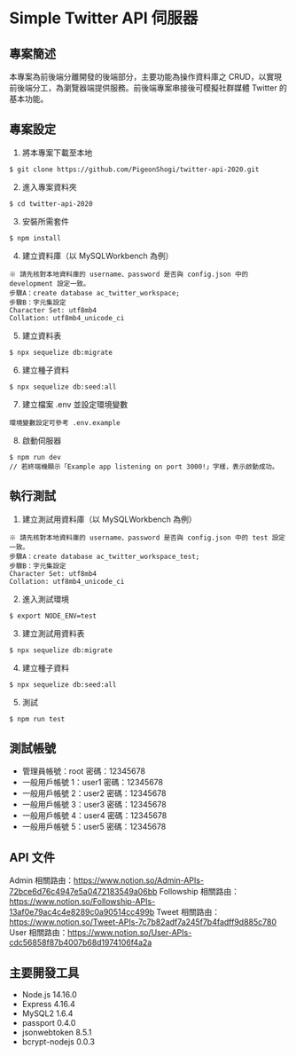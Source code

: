 # Simple Twitter API 伺服器
## 專案簡述
本專案為前後端分離開發的後端部分，主要功能為操作資料庫之 CRUD，以實現前後端分工，為瀏覽器端提供服務。前後端專案串接後可模擬社群媒體 Twitter 的基本功能。

## 專案設定
1. 將本專案下載至本地
```
$ git clone https://github.com/PigeonShogi/twitter-api-2020.git
```
2. 進入專案資料夾
```
$ cd twitter-api-2020
```
3. 安裝所需套件
```
$ npm install
```
4. 建立資料庫（以 MySQLWorkbench 為例）
```
※ 請先核對本地資料庫的 username、password 是否與 config.json 中的 development 設定一致。
步驟A：create database ac_twitter_workspace;
步驟B：字元集設定
Character Set: utf8mb4
Collation: utf8mb4_unicode_ci
```
5. 建立資料表
```
$ npx sequelize db:migrate
```
6. 建立種子資料
```
$ npx sequelize db:seed:all
```
7. 建立檔案 .env 並設定環境變數
```
環境變數設定可參考 .env.example
```
8. 啟動伺服器 
```
$ npm run dev
// 若終端機顯示「Example app listening on port 3000!」字樣，表示啟動成功。
```
## 執行測試
1. 建立測試用資料庫（以 MySQLWorkbench 為例）
```
※ 請先核對本地資料庫的 username、password 是否與 config.json 中的 test 設定一致。
步驟A：create database ac_twitter_workspace_test;
步驟B：字元集設定
Character Set: utf8mb4
Collation: utf8mb4_unicode_ci
```
2. 進入測試環境
```
$ export NODE_ENV=test
```
3. 建立測試用資料表
```
$ npx sequelize db:migrate
```
4. 建立種子資料
```
$ npx sequelize db:seed:all
```
5. 測試
```
$ npm run test
```
## 測試帳號
* 管理員帳號：root
  密碼：12345678
* 一般用戶帳號 1：user1
  密碼：12345678
* 一般用戶帳號 2：user2
  密碼：12345678
* 一般用戶帳號 3：user3
  密碼：12345678
* 一般用戶帳號 4：user4
  密碼：12345678
* 一般用戶帳號 5：user5
  密碼：12345678
## API 文件
Admin 相關路由：https://www.notion.so/Admin-APIs-72bce6d76c4947e5a0472183549a06bb
Followship 相關路由：https://www.notion.so/Followship-APIs-13af0e79ac4c4e8289c0a90514cc499b
Tweet 相關路由：https://www.notion.so/Tweet-APIs-7c7b82adf7a245f7b4fadff9d885c780
User 相關路由：https://www.notion.so/User-APIs-cdc56858f87b4007b68d1974106f4a2a
## 主要開發工具
* Node.js 14.16.0
* Express 4.16.4
* MySQL2 1.6.4
* passport 0.4.0
* jsonwebtoken 8.5.1
* bcrypt-nodejs 0.0.3
